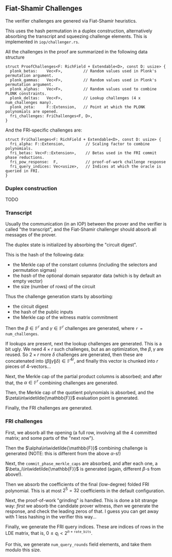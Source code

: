Fiat-Shamir Challenges
----------------------

The verifier challenges are genered via Fiat-Shamir heuristics.

This uses the hash permutation in a duplex construction, alternatively absorbing the transcript and squeezing challenge elements. This is implemented in `iop/challenger.rs`.

All the challenges in the proof are summarized in the following data structure

```
struct ProofChallenges<F: RichField + Extendable<D>, const D: usize> {
  plonk_betas:    Vec<F>,         // Random values used in Plonk's permutation argument.
  plonk_gammas:   Vec<F>,         // Random values used in Plonk's permutation argument.
  plonk_alphas:   Vec<F>,         // Random values used to combine PLONK constraints.
  plonk_deltas:   Vec<F>,         // Lookup challenges (4 x num_challenges many). 
  plonk_zeta:     F::Extension,   // Point at which the PLONK polynomials are opened.
  fri_challenges: FriChallenges<F, D>,
}
```

And the FRI-specific challenges are:

```
struct FriChallenges<F: RichField + Extendable<D>, const D: usize> {
  fri_alpha: F::Extension,         // Scaling factor to combine polynomials.
  fri_betas: Vec<F::Extension>,    // Betas used in the FRI commit phase reductions.
  fri_pow_response:  F,            // proof-of-work challenge response
  fri_query_indices: Vec<usize>,   // Indices at which the oracle is queried in FRI.
}
```

### Duplex construction

TODO

### Transcript

Usually the communication (in an IOP) between the prover and the verifier is called "the transcript", and the Fiat-Shamir challenger should absorb all messages of the prover.

The duplex state is initialized by absorbing the "circuit digest".

This is the hash of the following data:

- the Merkle cap of the constant columns (including the selectors and permutation sigmas)
- the _hash_ of the optional domain separator data (which is by default an empty vector)
- the size (number of rows) of the circuit

Thus the challenge generation starts by absorbing:

- the circuit digest
- the hash of the public inputs
- the Merkle cap of the witness matrix commitment

Then the $\beta\in\mathbb{F}^r$ and $\gamma\in\mathbb{F}^r$ challenges are generated, where `r = num_challenges`.

If lookups are present, next the lookup challenges are generated. This is a bit ugly. We need $4\times r$ such challenges, but as an optimization, the $\beta,\gamma$ are reused. So $2\times r$ more $\delta$ challenges are generated, then these are concatenated into ($\beta\|\gamma\|\delta)\in\mathbb{F}^{4r}$, and finally this vector is chunked into $r$ pieces of 4-vectors...

Next, the Merkle cap of the partial product columns is absorbed; and after that, the $\alpha\in\mathbb{F}^r$ combining challenges are generated.

Then, the Merkle cap of the quotient polynomials is absorbed, and the $\zeta\in\widetilde{\mathbb{F}}$ evaluation point is generated.

Finally, the FRI challenges are generated.

### FRI challenges

First, we absorb all the opening (a full row, involving all the 4 committed matrix; and some parts of the "next row").

Then the $\alpha\in\widetilde{\mathbb{F}}$ combining challenge is generated (NOTE: this is different from the above $\alpha$-s!)

Next, the `commit_phase_merkle_caps` are absorbed, and after each one, a $\beta_i\in\widetilde{\mathbb{F}}$ is generated (again, different $\beta$-s from above!).

Then we absorb the coefficients of the final (low-degree) folded FRI polynomial. This is at most $2^5=32$ coefficients in the default configuration.

Next, the proof-of-work "grinding" is handled. This is done a bit strange way: _first_ we absorb the candidate prover witness, _then_ we generate the response, and check the leading zeros of that. I guess you can get away with 1 less hashing in the verifier this way...

Finally, we generate the FRI query indices. These are indices of rows in the LDE matrix, that is, $0 \le q_i < 2^{n+\mathtt{rate\_bits}}$.

For this, we generate `num_query_rounds` field elements, and take them modulo this size.


